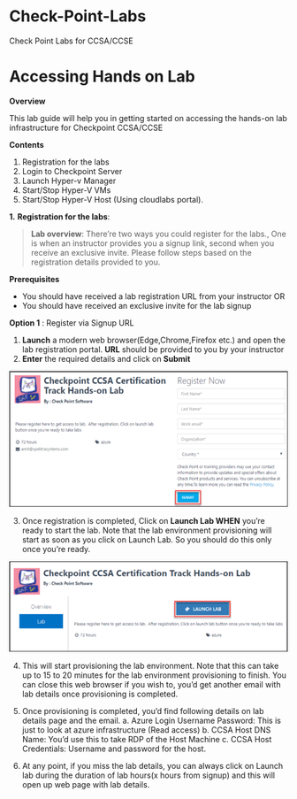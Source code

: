 # Check-Point-Labs
Check Point Labs for CCSA/CCSE

# Accessing Hands on Lab

 **Overview**
 
 This lab guide will help you in getting started on accessing the hands-on lab infrastructure for Checkpoint CCSA/CCSE
 
 **Contents**
 1. Registration for the labs
 2. Login to Checkpoint Server
 3. Launch Hyper-v Manager
 4. Start/Stop Hyper-V VMs
 5. Start/Stop Hyper-V Host (Using cloudlabs portal).


**1.** **Registration for the labs**: 
 
 > **Lab overview**: 
  There’re two ways you could register for the labs., One is when an instructor provides you a signup link, second when you receive an       exclusive invite. Please follow steps based on the registration details provided to you.

**Prerequisites**
* 	You should have received a lab registration URL from your instructor
OR
* 	You should have received an exclusive invite for the lab signup

**Option 1** : Register via Signup URL

1.	**Launch** a modern web browser(Edge,Chrome,Firefox etc.) and open the lab registration portal. **URL** should be provided to you by your instructor
2. **Enter** the required details and click on **Submit**

  ![](images/image1.png)
 
3.	Once registration is completed, Click on **Launch Lab WHEN** you’re ready to start the lab. Note that the lab environment provisioning will start as soon as you click on Launch Lab. So you should do this only once you’re ready.

  ![](images/image2.png)

4. This will start provisioning the lab environment.  Note that this can take up to 15 to 20 minutes for the lab environment provisioning to finish. You can close this web browser if you wish to, you’d get another email with lab details once provisioning is completed.  

5.	Once provisioning is completed, you’d find following details on lab details page and the email. 
   a.	Azure Login Username Password: This is just to look at azure infrastructure (Read access)
   b.	CCSA Host DNS Name: You’d use this to take RDP of the Host Machine
   c.	CCSA Host Credentials: Username and password for the host.


6. At any point, if you miss the lab details, you can always click on Launch lab during the duration of lab hours(x hours from signup)   and this will open up web page with lab details.
